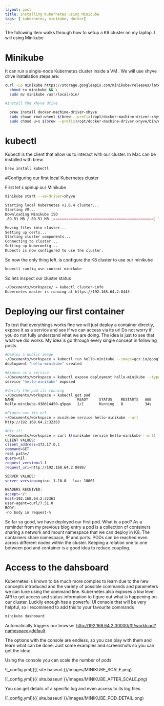 ```yaml
---
layout: post
title: Installing Kubernetes using Minicube
tags: [ kubernetes, minikube, docker]
---
```


The following item  walks through how to setup a K8 cluster on my laptop.
I will using Minikube

# Minikube

It can run a single-node Kubernetes cluster inside a VM . We will use xhyve drive
Installation steps are:

```bash
curl -Lo minikube https://storage.googleapis.com/minikube/releases/latest/minikube-darwin-amd64 && \
  chmod +x minikube && \
  sudo mv minikube /usr/local/bin/

#install the xhyve drive

  brew install docker-machine-driver-xhyve
  sudo chown root:wheel $(brew --prefix)/opt/docker-machine-driver-xhyve/bin/docker-machine-driver-xhyve
  sudo chmod u+s $(brew --prefix)/opt/docker-machine-driver-xhyve/bin/docker-machine-driver-xhyve
```

# kubectl

Kubectl is the client that allow us to interact with our cluster. In Mac can be installed with brew.

```bash
brew install kubectl
```

#Configuring our first local Kubernetes cluster

First let´s spinup our Minikube

```bash
minikube start --vm-driver=xhyve

Starting local Kubernetes v1.6.4 cluster...
Starting VM...
Downloading Minikube ISO
 89.51 MB / 89.51 MB [==============================================] 100.00% 0s

Moving files into cluster...
Setting up certs...
Starting cluster components...
Connecting to cluster...
Setting up kubeconfig...
Kubectl is now configured to use the cluster.
```

So now the only thing left, is configure the K8 cluster to use our minikube

```bash
kubectl config use-context minikube
```

So lets inspect our cluster status

```bash
~/Documents/workspace/ » kubectl cluster-info
Kubernetes master is running at https://192.168.64.2:8443
```

# Deploying our first container

To test that everythings works fine we will just deploy a container directly, expose it as a service and see if we can access via its url
Do not worry if you do not fully understand what we are doing. The idea is just to see that what we did works.
My idea is go through every single concept in following posts.

```bash
#Deploy a public image
~/Documents/workspace » kubectl run hello-minikube --image=gcr.io/google_containers/echoserver:1.4 --port=8080
deployment "hello-minikube" created

#Expose as a service
~/Documents/workspace » kubectl expose deployment hello-minikube --type=NodePort    
service "hello-minikube" exposed

#Verify the pod its running
~/Documents/workspace » kubectl get pod                                                          
NAME                             READY     STATUS    RESTARTS   AGE
hello-minikube-938614450-q5pqm   1/1       Running   0          34s

#Figure out its url
~/Documents/workspace » minikube service hello-minikube --url  
http://192.168.64.2:32363

#Hit it!
~/Documents/workspace » curl $(minikube service hello-minikube --url)
CLIENT VALUES:
client_address=172.17.0.1
command=GET
real path=/
query=nil
request_version=1.1
request_uri=http://192.168.64.2:8080/

SERVER VALUES:
server_version=nginx: 1.10.0 - lua: 10001

HEADERS RECEIVED:
accept=*/*
host=192.168.64.2:32363
user-agent=curl/7.51.0
BODY:
-no body in request-%
```

So far so good, we have deployed our first pod. What is a pod? As a reminder from my previous blog entry a pod is a collection of containers sharing a network and mount namespace that we can deploy in K8.
The containers share namespace, IP and ports. PODs can be reached even across different nodes within the cluster.
Keeping a relation one to one between pod and container is a good idea to reduce coupling.

# Access to the dahsboard

Kubernetes is known to be much more complex to learn due to the new concepts introduced and the variety of possible commands and parameters we can tune using the command line. Kubernetes also exposes a low level API to get access and status information to figure out what is happening on our cluster.  Luckily enough has a powerful UI console that will be very helpful, so I recommend to add this to your
favourite commands

```bash
minikube dashboard
```
Automatically triggers our browser http://192.168.64.2:30000/#!/workload?namespace=default

The options with the console are endless, so you can play with them and learn what can be done.
Just some examples and screenshots so you can get the idea:

Using the console you can scale the number of pods

![_config.yml]({{ site.baseurl }}/images/MINIKUBE_SCALE.png)

![_config.yml]({{ site.baseurl }}/images/MINIKUBE_AFTER_SCALE.png)

You can get details of a specific log and even access to its log files.

![_config.yml]({{ site.baseurl }}/images/MINIKUBE_POD_DETAIL.png)
